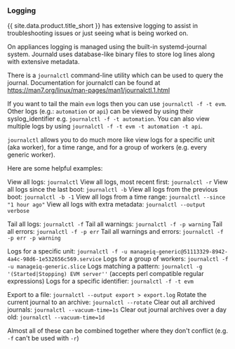### Logging

{{ site.data.product.title_short }} has extensive logging to assist in troubleshooting issues or just seeing what is being worked on.

On appliances logging is managed using the built-in systemd-journal system.  Journald uses database-like binary files to store log lines along with extensive metadata.

There is a `journalctl` command-line utility which can be used to query the journal.  Documentation for journalctl can be found at https://man7.org/linux/man-pages/man1/journalctl.1.html

If you want to tail the main `evm` logs then you can use `journalctl -f -t evm`.  Other logs (e.g.: `automation` or `api`) can be viewed by using their syslog_identifier e.g. `journalctl -f -t automation`.  You can also view multiple logs by using `journalctl -f -t evm -t automation -t api`.

`journalctl` allows you to do much more like view logs for a specific unit (aka worker), for a time range, and for a group of workers (e.g. every generic worker).

Here are some helpful examples:

View all logs: `journalctl`
View all logs, most recent first: `journalctl -r`
View all logs since the last boot: `journalctl -b`
View all logs from the previous boot: `journalctl -b -1`
View all logs from a time range: `journalctl --since "1 hour ago"`
View all logs with extra metadata: `journalctl --output verbose`

Tail all logs: `journalctl -f`
Tail all warnings: `journalctl -f -p warning`
Tail all errors: `journalctl -f -p err`
Tail all warnings and errors: `journalctl -f -p err -p warning`

Logs for a specific unit: `journalctl -f -u manageiq-generic@51113329-8942-4a4c-98d6-1e532656c569.service`
Logs for a group of workers: `journalctl -f -u manageiq-generic.slice`
Logs matching a pattern: `journalctl -g '(Started|Stopping) EVM server''` (accepts perl compatible regular expressions)
Logs for a specific identifier: `journalctl -f -t evm`

Export to a file: `journalctl --output export > export.log`
Rotate the current journal to an archive: `journalctl --rotate`
Clear out all archived journals: `journalctl --vacuum-time=1s`
Clear out journal archives over a day old: `journalctl --vacuum-time=1d`

Almost all of these can be combined together where they don't conflict (e.g. `-f` can't be used with `-r`)
